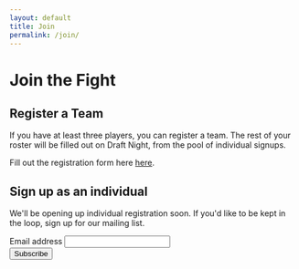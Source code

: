 ```yaml
---
layout: default
title: Join
permalink: /join/
---
```


<div class="container">
  
  <div class="row justify-content-center page-section-no-line">
    <div class="col-12 col-md-10 col-xl-8">
      <h1 class="text-center">Join the Fight</h1>
    </div>
  </div>
  
  <div class="row justify-content-center page-section-no-line">
    <div class="col-12 col-md-10 col-xl-8">
      <h2>Register a Team</h2>
      <p>If you have at least three players, you can register a team. The rest of your roster will be filled out on Draft Night, from the pool of individual signups.</p>
      <p>Fill out the registration form here <a href="#">here</a>.</p>
    </div>
  </div>
  
  <div class="row justify-content-center page-section-no-line">
    <div class="col-12 col-md-10 col-xl-8">
      <h2>Sign up as an individual</h2>
      <p>We'll be opening up individual registration soon. If you'd like to be kept in the loop, sign up for our mailing list.</p>
          <!-- Begin MailChimp Signup Form -->
          <style type="text/css">
	          #mc_embed_signup{/*background:#fff; clear:left; font:14px Helvetica,Arial,sans-serif;*/ width:100%;}
          </style>
          <div id="mc_embed_signup">
            <form action="https://overwatchtoronto.us17.list-manage.com/subscribe/post?u=8b3de13b281e00b24f345f7e5&amp;id=96eab85b72" method="post" id="mc-embedded-subscribe-form" name="mc-embedded-subscribe-form" class="validate" target="_blank" novalidate>
              <div id="mc_embed_signup_scroll" class="mx-auto">
	        <div class="form-group">
		  <label for="mce-EMAIL" class="mailing-list-label">Email address</label>
	          <input type="email" value="" name="EMAIL" class="email form-control" id="mce-EMAIL" required>
		</div>
                <!-- real people should not fill this in and expect good things - do not remove this or risk form bot signups-->
                <div style="position: absolute; left: -5000px;" aria-hidden="true"><input type="text" name="b_8b3de13b281e00b24f345f7e5_96eab85b72" tabindex="-1" value=""></div>
                <div class="form-group">
		  <div class="clear">
	            <input type="submit" value="Subscribe" name="subscribe" id="mc-embedded-subscribe" class="button btn btn-block">
		  </div>
                </div>
	      </div>
            </form>
          </div>
          <!--End mc_embed_signup-->
    </div>
  </div>
  
</div>
